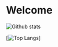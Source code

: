 # Welcome

![Github stats](https://github-readme-stats.vercel.app/api?username=xinthose&show_icons=true&theme=radical&count_private=true)

[![Top Langs](https://github-readme-stats.vercel.app/api/top-langs/?username=xinthose)]

<!--<img src="https://media.giphy.com/media/MOSebUr4rvZS0/giphy.gif" width="421" height="550">-->

